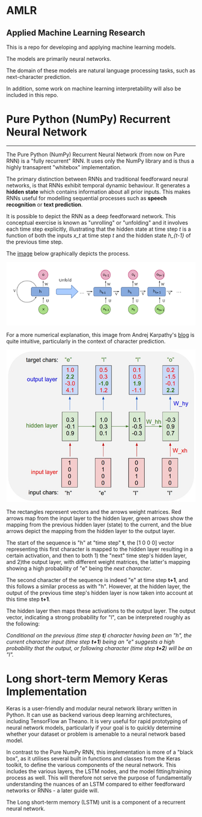 # AMLR
Applied Machine Learning Research
---

This is a repo for developing and applying machine learning models.

The models are primarily neural networks.

The domain of these models are natural language processing tasks, such as next-character prediction.

In addition, some work on machine learning interpretability will also be included in this repo.

# Pure Python (NumPy) Recurrent Neural Network
---

The Pure Python (NumPy) Recurrent Neural Network (from now on Pure RNN) is a "fully recurrent" RNN. It uses only the NumPy library and is thus a highly transaprent "whitebox" implementation.

The primary distinction between RNNs and traditional feedforward neural networks, is that RNNs exhibit temporal dynamic behaviour. It generates a **hidden state** which contains information about all prior inputs. This makes RNNs useful for modelling sequential processes such as **speech recognition** or **text prediction**.

It is possible to depict the RNN as a deep feedforward network. This conceptual exercise is known as "unrolling" or "unfolding" and it involves each time step explicitly, illustrating that the hidden state at time step *t* is a function of both the inputs *x_t* at time step *t* and the hidden state *h_{t-1}* of the previous time step.

The [image](https://en.wikipedia.org/wiki/Recurrent_neural_network "RNN - Wikipedia") below graphically depicts the process.

![alt text](https://github.com/SolomonZA/AMLR/blob/master/img/rnn_unrolled.png "Logo Title Text 1")

For a more numerical explanation, this image from Andrej Karpathy's [blog](http://karpathy.github.io/2015/05/21/rnn-effectiveness/ "Unreasonable Effectiveness of RNNs") is quite intuitive, particularly in the context of character prediction.

![alt text](https://github.com/SolomonZA/AMLR/blob/master/img/rnn_unrolled_1.jpeg "Unrolled RNN")

The rectangles represent vectors and the arrows weight matrices. Red arrows map from the input layer to the hidden layer, green arrows show the mapping from the previous hidden layer (state) to the current, and the blue arrows depict the mapping from the hidden layer to the output layer.

The start of the sequence is "h" at "time step" **t**, the [1 0 0 0] vector representing this first character is mapped to the hidden layer resulting in a certain activation, and then to both 1) the "next" time step's hidden layer, and 2)the output layer, with different weight matrices, the latter's mapping showing a high probability of "e" being the *next character*.

The second character of the sequence is indeed "e" at time step **t+1**, and this follows a similar process as with "h". However, at the hidden layer, the output of the previous time step's hidden layer is now taken into account at this time step **t+1**.

The hidden layer then maps these activations to the output layer. The output vector, indicating a strong probability for "l", can be interpreted roughly as the following:

*Conditional on the previous (time step **t**) character having been an "h", the current character input (time step **t+1**) being an "e" suggests a high probability that the output, or following character (time step **t+2**) will be an "l".*

# Long short-term Memory Keras Implementation

Keras is a user-friendly and modular neural network library written in Python. It can use as backend various deep learning architectures, including TensorFlow an Theano. It is very useful for rapid prototyping of neural network models, particularly if your goal is to quickly determine whether your dataset or problem is amenable to a neural network based model.

In contrast to the Pure NumPy RNN, this implementation is more of a "black box", as it utilises several built in functions and classes from the Keras toolkit, to define the various components of the neural network. This includes the various layers, the LSTM nodes, and the model fitting/training process as well. This will therefore not serve the purpose of fundamentally understanding the nuances of an LSTM compared to either feedforward networks or RNNs - a later guide will. 

The Long short-term memory (LSTM) unit is a component of a recurrent neural network. 
